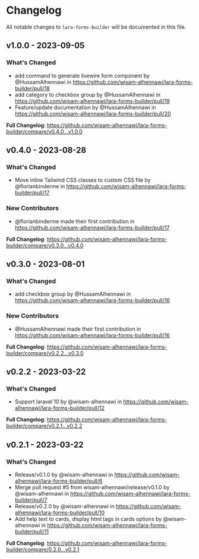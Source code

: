 # Changelog

All notable changes to `lara-forms-builder` will be documented in this file.

## v1.0.0 - 2023-09-05

### What's Changed

- add command to generate livewire form component  by @HussamAlhennawi in https://github.com/wisam-alhennawi/lara-forms-builder/pull/18
- add category to checkbox group by @HussamAlhennawi in https://github.com/wisam-alhennawi/lara-forms-builder/pull/19
- Feature/update documentation by @HussamAlhennawi in https://github.com/wisam-alhennawi/lara-forms-builder/pull/20

**Full Changelog**: https://github.com/wisam-alhennawi/lara-forms-builder/compare/v0.4.0...v1.0.0

## v0.4.0 - 2023-08-28

### What's Changed

- Move inline Tailwind CSS classes to custom CSS file by @florianbinderme in https://github.com/wisam-alhennawi/lara-forms-builder/pull/17

### New Contributors

- @florianbinderme made their first contribution in https://github.com/wisam-alhennawi/lara-forms-builder/pull/17

**Full Changelog**: https://github.com/wisam-alhennawi/lara-forms-builder/compare/v0.3.0...v0.4.0

## v0.3.0 - 2023-08-01

### What's Changed

- add checkbox group by @HussamAlhennawi in https://github.com/wisam-alhennawi/lara-forms-builder/pull/16

### New Contributors

- @HussamAlhennawi made their first contribution in https://github.com/wisam-alhennawi/lara-forms-builder/pull/16

**Full Changelog**: https://github.com/wisam-alhennawi/lara-forms-builder/compare/v0.2.2...v0.3.0

## v0.2.2 - 2023-03-22

### What's Changed

- Support laravel 10 by @wisam-alhennawi in https://github.com/wisam-alhennawi/lara-forms-builder/pull/12

**Full Changelog**: https://github.com/wisam-alhennawi/lara-forms-builder/compare/v0.2.1...v0.2.2

## v0.2.1 - 2023-03-22

### What's Changed

- Release/v0.1.0 by @wisam-alhennawi in https://github.com/wisam-alhennawi/lara-forms-builder/pull/6
- Merge pull request #5 from wisam-alhennawi/release/v0.1.0 by @wisam-alhennawi in https://github.com/wisam-alhennawi/lara-forms-builder/pull/7
- Release/v0.2.0 by @wisam-alhennawi in https://github.com/wisam-alhennawi/lara-forms-builder/pull/10
- Add help text to cards, display html tags in cards options by @wisam-alhennawi in https://github.com/wisam-alhennawi/lara-forms-builder/pull/11

**Full Changelog**: https://github.com/wisam-alhennawi/lara-forms-builder/compare/0.2.0...v0.2.1
